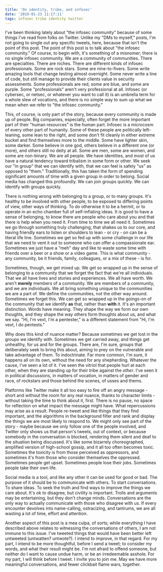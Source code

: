 ```yaml
---
title: 'On identity, tribe, and infosec'
date: '2019-01-23 11:17:11'
tags: infosec tribe identity twitter
---
```


I've been thinking lately about "the infosec community" because of some things I've read from folks on Twitter. Unlike my "DMs to myself," posts, I'm not going to single out any specific tweets, here, because that isn't the point of this post. The point of this post is to talk about "the infosec community." Of course, to begin with, it's something of a misnomer; there is no single infosec community. We are a community of communities. There are specialties. There are niches. There are different kinds of infosec professionals. Some are rock stars. Some are nine-to-fivers. Some write amazing tools that change testing almost overnight. Some never write a line of code, but still manage to provide their clients value in security assessments. Some professionals are red, some are blue, and some are purple. Some "professionals" aren't very professional at all. Infosec (or cybersec, or netsec, or whatever you want to call it) is an umbrella term for a whole slew of vocations, and there is no simple way to sum up what we mean when we refer to "the infosec community."

This, of course, is only part of the story, because every community is made up of people. Big companies, especially, often forget the more important part of their "human resources" is the human part. Infosec is a microcosm of every other part of humanity. Some of these people are politically left-leaning, some lean to the right, and some don't fit cleanly in either extreme bucket and find themselves more to the middle. Some have lighter skin, some darker. Some believe in one god, others believe in a different one (or more), and others still no deity at all. Some are men, some are women, and some are non-binary. We are all people. We have identities, and most of us have a natural tendency toward tribalism in some form or other. We seek our "in group" that we can identify with, that we can feel is safely "us" as opposed to "them." Traditionally, this has taken the form of spending significant amounts of time with a given group in order to belong. Social media has changed this profoundly. We can join groups quickly. We can identify with groups quickly.

There is nothing wrong with belonging to a group, or to many groups. It's healthy to be involved with other people, to be exposed to differing points of view, other ways of thinking. To do otherwise it to be a hermit, or to operate in an echo chamber full of self-inflating ideas. It is good to have a sense of belonging, to know there are people who care about you and that there is help when you need it. From time to time we all need it. Sometimes we go through something truly challenging, that shakes us to our core, and having friendly ears to listen or shoulders to lean - or cry - on can be a literal life line. Sometimes we get so fed up with some challenge in our life that we need to vent it out to someone who can offer a compassionate ear. Sometimes we just have a "meh" day and like to waste some time with friends over a beer or a show or a video game. This is what community - any community, be it friends, family, colleagues, or a mix of these - is for.

Sometimes, though, we get mixed up. We get so wrapped up in the sense of belonging to a community that we forget the fact that we're all individuals. That we all have lives and stories and experiences. We all have worth. We aren't **merely** members of a community. We are members of a community, and we are individuals. We all bring something unique to the communities we are a part of. We define the communities, not the other way around. Sometimes we forget this. We can get so wrapped up in the goings-on of the community that we identify **as** that, rather than **with** it. It's an important distinction. Words have meaning. They shape the way we form our own thoughts, and they shape the way others form thoughts about us, and what we say.
"Hi, I'm vext, I'm a pentester," is a different statement from "Hi, I'm vext, I do pentests."

Why does this kind of nuance matter? Because sometimes we get lost in the groups we identify with. Sometimes we get carried away, and things get unhealthy, for us and for the groups. There are, I'm sure, groups that deliberately seek to bring this about, aiming to prey on the vulnerable and take advantage of them. To indoctrinate. Far more common, I'm sure, it happens all on its own, without the need for any shepherding. Whatever the cause, I've seen a lot of it. I've seen the vitriol that people hurl at each other, when they are standing up for their tribe against the *other*. I've seen it in political discussions, in matters of vocation, in matters of gender and race, of rockstars and those behind the scenes, of usses and thems.

Platforms like Twitter make it all too easy to fire off an angry message - short and without the room for any real nuance, thanks to character limits - without taking the time to think about it, first. There is no pause, no space for reflection on what impact the message might have. What repercussions may arise as a result. People re-tweet and like things that they find important, and the algorithms in the background filter and rank and display the things we are most likely to respond to. We might only see part of the story - maybe because we only follow one of the people involved, and Twitter only shows us that person's tweets, out of context, or because somebody in the conversation is blocked, rendering them silent and deaf to the situation being discussed. It's like some bizarrely choreographed, amplified version of high-school gossip, and it all too often becomes toxic. Sometimes the toxicity is from those perceived as oppressors, and sometimes it's from those who consider themselves the oppressed. Sometimes people get upset. Sometimes people lose their jobs. Sometimes people take their own life.

Social media is a tool, and like any other it can be used for good or bad. The purpose of it should be to communicate with others. To start conversations. To share ideas. To seek the truth and find ways to improve the things we care about. It's ok to disagree, but civility is important. Trolls and arguments may be entertaining, but they don't change minds. Conversations are the only way to actually communicate with those who disagree with us. If every encounter devolves into name-calling, ostracizing, and tantrums, we are all wasting a lot of time, effort and attention.

Another aspect of this post is a mea culpa, of sorts; while everything I have described above relates to witnessing the conversations of others, I am not immune to this issue. I've tweeted things that would have been better left untweeted (untwatten? untwote?). I intend to improve, in that regard. For my part, I intend to be more thoughtful, before I send a tweet; to consider my words, and what their result might be. I'm not afraid to offend someone, but neither do I want to cause undue harm, or be an irredeemable asshole. For my part, I will think before I tweet. I invite you to join me.
May we have more meaningful conversations, and fewer clickbait flame wars, together.
